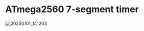 # ATmega2560 7-segment timer

![20250101_141203](https://github.com/user-attachments/assets/ddf55d69-0bb0-4966-a87b-a9bf3f91358c)
